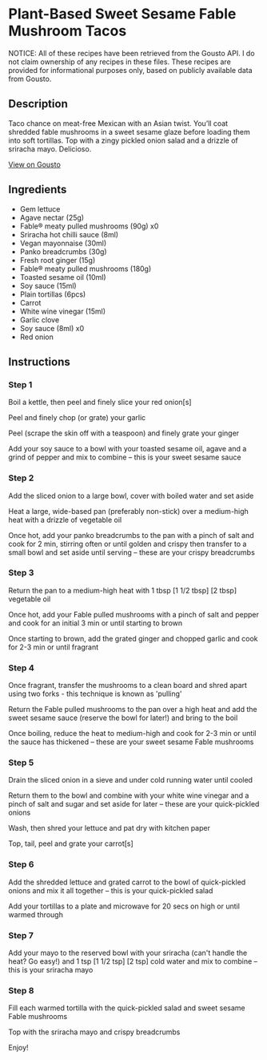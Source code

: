 # Plant-Based Sweet Sesame Fable Mushroom Tacos

NOTICE: All of these recipes have been retrieved from the Gousto API. I do not claim ownership of any recipes in these files. These recipes are provided for informational purposes only, based on publicly available data from Gousto.

## Description

Taco chance on meat-free Mexican with an Asian twist. You’ll coat shredded fable mushrooms in a sweet sesame glaze before loading them into soft tortillas. Top with a zingy pickled onion salad and a drizzle of sriracha mayo. Delicioso.

[View on Gousto](https://www.gousto.co.uk/recipes/cookbook/plant-based-sweet-sesame-fable-mushroom-tacos)

## Ingredients

- Gem lettuce
- Agave nectar (25g)
- Fable® meaty pulled mushrooms (90g) x0
- Sriracha hot chilli sauce (8ml)
- Vegan mayonnaise (30ml)
- Panko breadcrumbs (30g)
- Fresh root ginger (15g)
- Fable® meaty pulled mushrooms (180g)
- Toasted sesame oil (10ml)
- Soy sauce (15ml)
- Plain tortillas (6pcs)
- Carrot
- White wine vinegar (15ml)
- Garlic clove
- Soy sauce (8ml) x0
- Red onion

## Instructions


### Step 1

Boil a kettle, then peel and finely slice your red onion[s]

Peel and finely chop (or grate) your garlic

Peel (scrape the skin off with a teaspoon) and finely grate your ginger

Add your soy sauce to a bowl with your toasted sesame oil, agave and a grind of pepper and mix to combine – this is your sweet sesame sauce


### Step 2

Add the sliced onion to a large bowl, cover with boiled water and set aside

Heat a large, wide-based pan (preferably non-stick) over a medium-high heat with a drizzle of vegetable oil

Once hot, add your panko breadcrumbs to the pan with a pinch of salt and cook for 2 min, stirring often or until golden and crispy then transfer to a small bowl and set aside until serving – these are your crispy breadcrumbs


### Step 3

Return the pan to a medium-high heat with 1 tbsp <span class="text-purple">[1 1/2 tbsp]</span> <span class="text-danger">[2 tbsp] </span>vegetable oil

Once hot, add your Fable pulled mushrooms with a pinch of salt and pepper and cook for an initial 3 min or until starting to brown

Once starting to brown, add the grated ginger and chopped garlic and cook for 2-3 min or until fragrant


### Step 4

Once fragrant, transfer the mushrooms to a clean board and shred apart using two forks - this technique is known as 'pulling'

Return the Fable pulled mushrooms to the pan over a high heat and add the sweet sesame sauce (reserve the bowl for later!) and bring to the boil

Once boiling, reduce the heat to medium-high and cook for 2-3 min or until the sauce has thickened – these are your sweet sesame Fable mushrooms


### Step 5

Drain the sliced onion in a sieve and under cold running water until cooled

Return them to the bowl and combine with your white wine vinegar and a pinch of salt and sugar and set aside for later – these are your quick-pickled onions

Wash, then shred your lettuce and pat dry with kitchen paper

Top, tail, peel and grate your carrot[s]


### Step 6

Add the shredded lettuce and grated carrot to the bowl of quick-pickled onions and mix it all together – this is your quick-pickled salad

Add your tortillas to a plate and microwave for 20 secs on high or until warmed through


### Step 7

Add your mayo to the reserved bowl with your sriracha (can't handle the heat? Go easy!) and 1 tsp <span class="text-purple">[1 1/2 tsp]</span><span class="text-danger"> [2 tsp]</span> cold water and mix to combine – this is your sriracha mayo

### Step 8

Fill each warmed tortilla with the quick-pickled salad and sweet sesame Fable mushrooms

Top with the sriracha mayo and crispy breadcrumbs

Enjoy!

